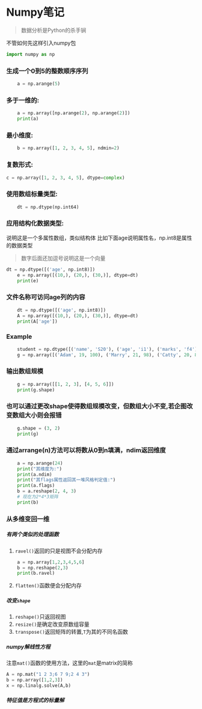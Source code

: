  # Numpy笔记

 > 数据分析是Python的杀手锏

 不管如何先这样引入numpy包
```python
import numpy as np
```

### 生成一个0到5的整数顺序序列
```py
    a = np.arange(5)
```

### 多于一维的:
```python
    a = np.array([np.arange(2), np.arange(2)])
    print(a)
```

### 最小维度:
```python
    b = np.array([1, 2, 3, 4, 5], ndmin=2)
```

### 复数形式:
```python
c = np.array([1, 2, 3, 4, 5], dtype=complex)
```

### 使用数组标量类型:
```python
    dt = np.dtype(np.int64)
```


### 应用结构化数据类型:
说明这是一个多属性数组，类似结构体
比如下面age说明属性名，np.int8是属性的数据类型
>   数字后面还加逗号说明这是一个向量
```py    
dt = np.dtype([('age', np.int8)])
    e = np.array([(10,), (20,), (30,)], dtype=dt)
    print(e)
```

### 文件名称可访问age列的内容
```py
    dt = np.dtype([('age', np.int8)])
    A = np.array([(10,), (20,), (30,)], dtype=dt)
    print(A['age'])

```

### Example
```py
    student = np.dtype([('name', 'S20'), ('age', 'i1'), ('marks', 'f4')])
    g = np.array([('Adam', 19, 100), ('Marry', 21, 98), ('Catty', 20, 81)])
```

### 输出数组规模
```py
    g = np.array([[1, 2, 3], [4, 5, 6]])
    print(g.shape)
```
###  也可以通过更改shape使得数组规模改变，但数组大小不变,若企图改变数组大小则会报错
```py
    g.shape = (3, 2)
    print(g)
```
### 通过arrange(n)方法可以将数从0到n填满，ndim返回维度
```py
    a = np.arange(24)
    print("其维度为:")
    print(a.ndim)
    print("其flags属性返回其一堆风格判定值:")
    print(a.flags)
    b = a.reshape(2, 4, 3)
    # 现在为2*4*3矩阵
    print(b)
```

### 从多维变回一维

##### 有两个类似的处理函数
1. `ravel()`返回的只是视图不会分配内存
```python
    a = np.array[1,2,3,4,5,6]
    b = np.reshape(2,3)
    print(b.ravel)
```
2. `flatten()`函数便会分配内存

##### 改变`shape`

1. `reshape()`只返回视图
2. `resize()`是确定改变原数组容量
3. `transpose()`返回矩阵的转置,`T`为其的不同名函数

##### numpy解线性方程

注意`mat()`函数的使用方法，这里的`mat`是matrix的简称

```python
A = np.mat("1 2 3;6 7 9;2 4 3")
b = np.array([1,2,3])
x = np.linalg.solve(A,b)
```

##### 特征值是方程式的标量解
